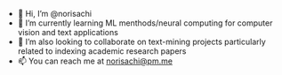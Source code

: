 - 👋 Hi, I’m @norisachi
- 🌱 I’m currently learning ML menthods/neural computing for computer vision and text applications
- 💞️ I’m also looking to collaborate on text-mining projects particularly related to indexing academic research papers
- 📫 You can reach me at norisachi@pm.me

<!---
norisachi/norisachi is a ✨ special ✨ repository because its `README.md` (this file) appears on your GitHub profile.
You can click the Preview link to take a look at your changes.
--->
